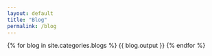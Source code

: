 ```yaml
---
layout: default
title: "Blog"
permalink: /blog
---
```



{% for blog in site.categories.blogs %}
  {{ blog.output }}
{% endfor %}

